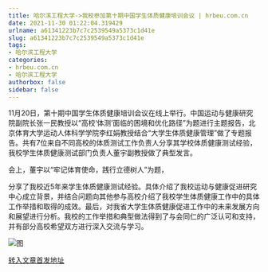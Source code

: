 ```yaml
---
title: 哈尔滨工程大学->我校参加第十期中国学生体质健康培训会议 | hrbeu.com.cn
date: 2021-11-30 01:22:04.319429
urlname: a61341223b7c7c2539549a5373c1d41e
slug: a61341223b7c7c2539549a5373c1d41e
tags: 
- 哈尔滨工程大学
categories:
- hrbeu.com.cn
- 哈尔滨工程大学
authorbox: false
sidebar: false
---
```

11月20日，第十期中国学生体质健康培训会议在线上举行。中国运动与健康研究院副院长张一民教授以“高校‘体测’面临的困境和优化路径”为题进行主题报告，北京体育大学运动人体科学学院李红娟教授结合“大学生体质健康管理”做了专题报告。共有7位来自不同高校的体质测试工作负责人分享其学校体质健康测试经验，我校学生体质健康测试部门负责人董宇副教授做了典型发言。

会上，董宇以“牢记体育使命，践行立德树人”为题，
<!--more-->
分享了我校近5年来学生体质健康测试经验。具体介绍了我校运动与健康促进研究中心成立背景，并结合问题向其他参与高校介绍了我校学生体质健康工作中的具体工作举措和取得的成效。最后，对我省大学生体质健康促进工作中的未来发展方向和展望进行分析。我校的工作举措和典型做法得到了与会同仁的广泛认可和支持，并有部分高校希望双方进行深入交流与学习。

![图](http://gongxue.cn/__local/C/60/5F/317F19E18721E5F85BCE3140B78_EEA5F8AA_D3EE.png)

[转入文章首发地址](http://gongxue.cn/info/1015/68989.htm)
